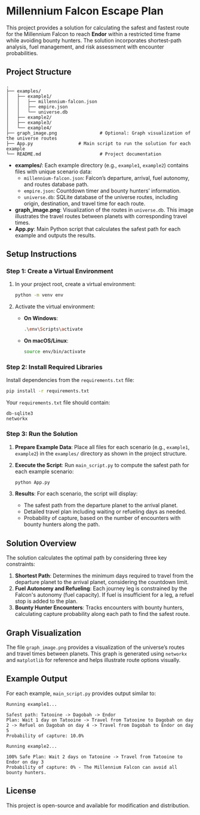 # Millennium Falcon Escape Plan

This project provides a solution for calculating the safest and fastest route for the Millennium Falcon to reach **Endor** within a restricted time frame while avoiding bounty hunters. The solution incorporates shortest-path analysis, fuel management, and risk assessment with encounter probabilities.

## Project Structure

```plaintext
.
├── examples/
│   ├── example1/
│   │   ├── millennium-falcon.json
│   │   ├── empire.json
│   │   └── universe.db
│   ├── example2/
│   ├── example3/
│   └── example4/
├── graph_image.png                # Optional: Graph visualization of the universe routes
├── App.py                 # Main script to run the solution for each example
└── README.md                      # Project documentation
```

- **examples/**: Each example directory (e.g., `example1`, `example2`) contains files with unique scenario data:
  - `millennium-falcon.json`: Falcon’s departure, arrival, fuel autonomy, and routes database path.
  - `empire.json`: Countdown timer and bounty hunters’ information.
  - `universe.db`: SQLite database of the universe routes, including origin, destination, and travel time for each route.
- **graph_image.png**: Visualization of the routes in `universe.db`. This image illustrates the travel routes between planets with corresponding travel times.
- **App.py**: Main Python script that calculates the safest path for each example and outputs the results.

## Setup Instructions

### Step 1: Create a Virtual Environment

1. In your project root, create a virtual environment:

   ```bash
   python -m venv env
   ```

2. Activate the virtual environment:

   - **On Windows**:
     ```bash
     .\env\Scripts\activate
     ```
   - **On macOS/Linux**:
     ```bash
     source env/bin/activate
     ```

### Step 2: Install Required Libraries

Install dependencies from the `requirements.txt` file:

```bash
pip install -r requirements.txt
```

Your `requirements.txt` file should contain:

```plaintext
db-sqlite3
networkx
```

### Step 3: Run the Solution

1. **Prepare Example Data**: Place all files for each scenario (e.g., `example1`, `example2`) in the `examples/` directory as shown in the project structure.
2. **Execute the Script**: Run `main_script.py` to compute the safest path for each example scenario:

   ```bash
   python App.py
   ```

3. **Results**: For each scenario, the script will display:
   - The safest path from the departure planet to the arrival planet.
   - Detailed travel plan including waiting or refueling days as needed.
   - Probability of capture, based on the number of encounters with bounty hunters along the path.

## Solution Overview

The solution calculates the optimal path by considering three key constraints:

1. **Shortest Path**: Determines the minimum days required to travel from the departure planet to the arrival planet, considering the countdown limit.
2. **Fuel Autonomy and Refueling**: Each journey leg is constrained by the Falcon's autonomy (fuel capacity). If fuel is insufficient for a leg, a refuel stop is added to the plan.
3. **Bounty Hunter Encounters**: Tracks encounters with bounty hunters, calculating capture probability along each path to find the safest route.

## Graph Visualization

The file `graph_image.png` provides a visualization of the universe’s routes and travel times between planets. This graph is generated using `networkx` and `matplotlib` for reference and helps illustrate route options visually.

## Example Output

For each example, `main_script.py` provides output similar to:

```plaintext
Running example1...

Safest path: Tatooine -> Dagobah -> Endor
Plan: Wait 1 day on Tatooine -> Travel from Tatooine to Dagobah on day 2 -> Refuel on Dagobah on day 4 -> Travel from Dagobah to Endor on day 5
Probability of capture: 10.0%

Running example2...

100% Safe Plan: Wait 2 days on Tatooine -> Travel from Tatooine to Endor on day 3
Probability of capture: 0% - The Millennium Falcon can avoid all bounty hunters.
```

## License

This project is open-source and available for modification and distribution.